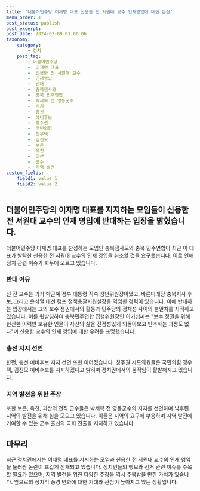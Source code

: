 ```yaml
---
title: '더불어민주당 이재명 대표 신용한 전 서원대 교수 인재영입에 대한 논란'
menu_order: 1
post_status: publish
post_excerpt: 
post_date: 2024-02-09 03:00:06
taxonomy:
    category:
        - 정치
    post_tag:
        - 더불어민주당
        -  이재명 대표
        -  신용한 전 서원대 교수
        -  인재영입
        -  반대
        -  충북잼사모
        -  충북 민주연합
        -  박세복 전 영동군수
        -  지지
        -  총선
        -  예비후보
        -  청주권
        -  국민의힘
        -  정우택
        -  김진모
        -  보은
        -  옥천
        -  괴산
        -  군수
        -  지역 발전
custom_fields:
    field1: value 1
    field2: value 2
---
```


## 더불어민주당의 이재명 대표를 지지하는 모임들이 신용한 전 서원대 교수의 인재 영입에 반대하는 입장을 밝혔습니다.
더불어민주당 이재명 대표를 찬성하는 모임인 충북잼사모와 충북 민주연합이 최근 이 대표가 발탁한 신용한 전 서원대 교수의 인재 영입을 취소할 것을 요구했습니다. 이로 인해 정치 관련 이슈가 화두에 오르고 있습니다.
### 반대 이유
신 전 교수는 과거 박근혜 정부 대통령 직속 청년위원장이었고, 바른미래당 충북지사 후보, 그리고 윤석열 대선 캠프 정책총괄지원실장을 역임한 경력이 있습니다. 이에 반대하는 입장에서는 그의 보수 정권에서의 활동과 민주당의 정체성 사이의 불일치를 지적하고 있습니다.
이를 뒷받침하여 충북민주연합 집행위원장인 이기섭씨는 "보수 정권을 위해 헌신한 이력만 보유한 인물이 자신의 삶을 진정성있게 되돌아보고 반추하는 과정도 없다"며 신용한 교수의 인재 영입에 대한 우려를 표명했습니다.
### 총선 지지 선언
한편, 총선 예비후보 지지 선언 또한 이어졌습니다. 청주권 시도의원들은 국민의힘 정우택, 김진모 예비후보를 지지하겠다고 밝히며 정치권에서의 움직임이 활발해지고 있습니다.
### 지역 발전을 위한 주장
또한 보은, 옥천, 괴산의 전직 군수들은 박세복 전 영동군수의 지지를 선언하며 낙후된 지역의 발전을 위해 힘을 모으고 있습니다. 이들은 지역의 요구에 부응하며 지역 발전에 기여할 수 있는 군수 출신의 국회 진출을 지지하고 있습니다.
## 마무리
최근 정치권에서는 이재명 대표를 지지하는 모임과 신용한 전 서원대 교수의 인재 영입을 둘러싼 논란이 뜨겁게 전개되고 있습니다. 정치인들의 행보와 선거 관련 이슈를 주목할 필요가 있으며, 지역 발전을 위한 다양한 주장들 역시 주목받을 만한 가치가 있습니다. 앞으로의 정치적 풍경 변화에 대한 기대와 관심이 높아지고 있는 상황입니다.
